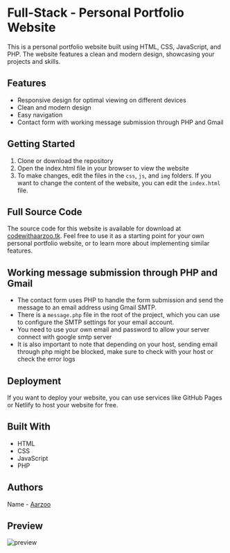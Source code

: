 # Full-Stack - Personal Portfolio Website
This is a personal portfolio website built using HTML, CSS, JavaScript, and PHP. The website features a clean and modern design, showcasing your projects and skills.

## Features
- Responsive design for optimal viewing on different devices
- Clean and modern design
- Easy navigation
- Contact form with working message submission through PHP and Gmail

## Getting Started
1. Clone or download the repository
2. Open the index.html file in your browser to view the website
3. To make changes, edit the files in the `css`, `js`, and `img` folders. If you want to change the content of the website, you can edit the `index.html` file.

## Full Source Code
The source code for this website is available for download at [codewithaarzoo.tk](https://codewithaarzoo.tk/). Feel free to use it as a starting point for your own personal portfolio website, or to learn more about implementing similar features.

## Working message submission through PHP and Gmail
- The contact form uses PHP to handle the form submission and send the message to an email address using Gmail SMTP.
- There is a `message.php` file in the root of the project, which you can use to configure the SMTP settings for your email account.
- You need to use your own email and password to allow your server connect with google smtp server
- It is also important to note that depending on your host, sending email through php might be blocked, make sure to check with your host or check the error logs

## Deployment
If you want to deploy your website, you can use services like GitHub Pages or Netlify to host your website for free.

## Built With
- HTML
- CSS
- JavaScript
- PHP

## Authors
Name - [Aarzoo](https://twitter.com/Aarzoo75)

##  Preview
![preview](https://user-images.githubusercontent.com/59678435/211750110-72828293-f1b2-40f2-963d-50c5f7d59ebf.png)

